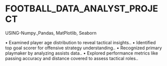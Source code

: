 # FOOTBALL_DATA_ANALYST_PROJECT
USING-Numpy.,Pandas, MatPlotlib, Seaborn


• Examined player age distribution to reveal tactical insights..
• Identified top goal scorer for offensive strategy understanding..
• Recognized primary playmaker by analyzing assists data..
• Explored performance metrics like passing accuracy and distance covered to assess tactical roles..
